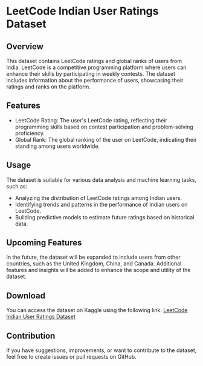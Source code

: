 # LeetCode Indian User Ratings Dataset

## Overview

This dataset contains LeetCode ratings and global ranks of users from India. LeetCode is a competitive programming platform where users can enhance their skills by participating in weekly contests. The dataset includes information about the performance of users, showcasing their ratings and ranks on the platform.

## Features

- LeetCode Rating: The user's LeetCode rating, reflecting their programming skills based on contest participation and problem-solving proficiency.
- Global Rank: The global ranking of the user on LeetCode, indicating their standing among users worldwide.

## Usage

The dataset is suitable for various data analysis and machine learning tasks, such as:

- Analyzing the distribution of LeetCode ratings among Indian users.
- Identifying trends and patterns in the performance of Indian users on LeetCode.
- Building predictive models to estimate future ratings based on historical data.

## Upcoming Features

In the future, the dataset will be expanded to include users from other countries, such as the United Kingdom, China, and Canada. Additional features and insights will be added to enhance the scope and utility of the dataset.

## Download

You can access the dataset on Kaggle using the following link:
[LeetCode Indian User Ratings Dataset](https://www.kaggle.com/datasets/nidhaypancholi/leetcode-indian-user-ratings)

## Contribution

If you have suggestions, improvements, or want to contribute to the dataset, feel free to create issues or pull requests on GitHub.



